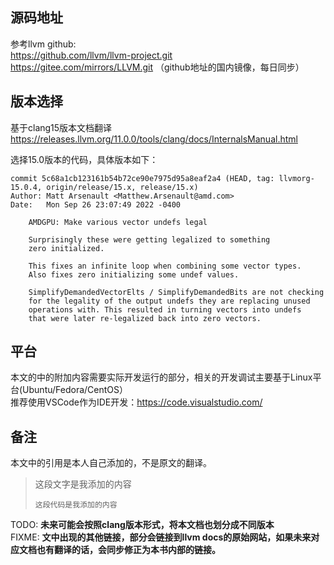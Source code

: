 
## 源码地址

参考llvm github:  
<https://github.com/llvm/llvm-project.git>  
<https://gitee.com/mirrors/LLVM.git>  （github地址的国内镜像，每日同步）  

## 版本选择

基于clang15版本文档翻译  
<https://releases.llvm.org/11.0.0/tools/clang/docs/InternalsManual.html>

选择15.0版本的代码，具体版本如下：

```
commit 5c68a1cb123161b54b72ce90e7975d95a8eaf2a4 (HEAD, tag: llvmorg-15.0.4, origin/release/15.x, release/15.x)
Author: Matt Arsenault <Matthew.Arsenault@amd.com>
Date:   Mon Sep 26 23:07:49 2022 -0400

    AMDGPU: Make various vector undefs legal
    
    Surprisingly these were getting legalized to something
    zero initialized.
    
    This fixes an infinite loop when combining some vector types.
    Also fixes zero initializing some undef values.
    
    SimplifyDemandedVectorElts / SimplifyDemandedBits are not checking
    for the legality of the output undefs they are replacing unused
    operations with. This resulted in turning vectors into undefs
    that were later re-legalized back into zero vectors.
```
## 平台

本文的中的附加内容需要实际开发运行的部分，相关的开发调试主要基于Linux平台(Ubuntu/Fedora/CentOS）  
推荐使用VSCode作为IDE开发：<https://code.visualstudio.com/>

## 备注

本文中的引用是本人自己添加的，不是原文的翻译。
> 这段文字是我添加的内容
> ```
> 这段代码是我添加的内容
> ```

TODO: **未来可能会按照clang版本形式，将本文档也划分成不同版本**  
FIXME: **文中出现的其他链接，部分会链接到llvm docs的原始网站，如果未来对应文档也有翻译的话，会同步修正为本书内部的链接。**
